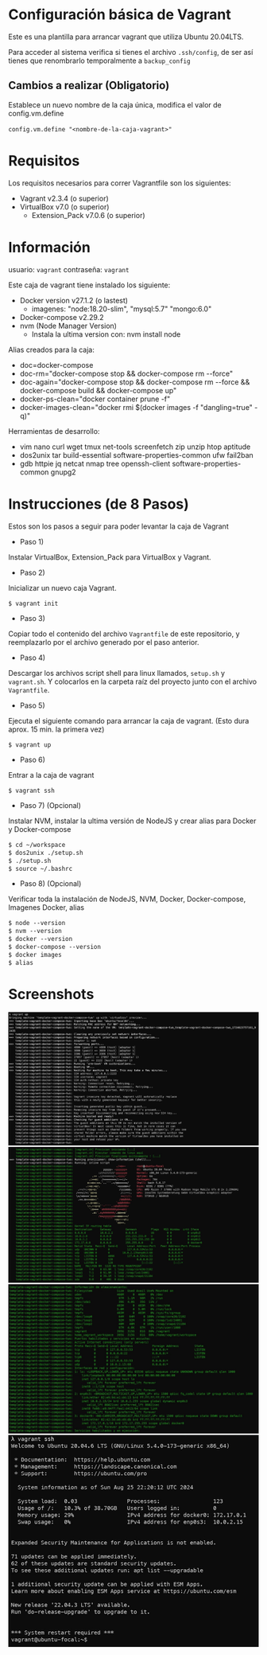 # Configuración básica de Vagrant

Este es una plantilla para arrancar vagrant que utiliza Ubuntu 20.04LTS.

Para acceder al sistema verifica si tienes el archivo ``.ssh/config``, de ser así tienes que renombrarlo temporalmente a ``backup_config`` 

## Cambios a realizar (Obligatorio)
Establece un nuevo nombre de la caja única, modifica el valor de config.vm.define

``config.vm.define "<nombre-de-la-caja-vagrant>"``

# Requisitos

Los requisitos necesarios para correr Vagrantfile son los siguientes:

- Vagrant v2.3.4 (o superior)
- VirtualBox v7.0 (o superior)
  - Extension_Pack v7.0.6 (o superior)

# Información

usuario: ``vagrant``
contraseña: ``vagrant``

Este caja de vagrant tiene instalado los siguiente:

- Docker version v27.1.2 (o lastest)
  - imagenes: "node:18.20-slim", "mysql:5.7" "mongo:6.0"
- Docker-compose v2.29.2
- nvm (Node Manager Version)
  - Instala la ultima version con: nvm install node

Alias creados para la caja:

- doc=docker-compose
- doc-rm="docker-compose stop && docker-compose rm --force"
- doc-again="docker-compose stop && docker-compose rm --force && docker-compose build && docker-compose up"
- docker-ps-clean="docker container prune -f"
- docker-images-clean="docker rmi $(docker images -f "dangling=true" -q)"

Herramientas de desarrollo:

 - vim nano curl wget tmux net-tools screenfetch zip unzip htop aptitude 
 - dos2unix tar build-essential software-properties-common ufw fail2ban
 - gdb httpie jq netcat nmap tree openssh-client software-properties-common gnupg2

# Instrucciones (de 8 Pasos)

Estos son los pasos a seguir para poder levantar la caja de Vagrant 

- Paso 1)
   
Instalar VirtualBox, Extension_Pack para VirtualBox y Vagrant.

- Paso 2) 

Inicializar un nuevo caja Vagrant.

```shell
$ vagrant init  
```

- Paso 3) 

Copiar todo el contenido del archivo ``Vagrantfile`` de este repositorio, y reemplazarlo por el archivo generado por el paso anterior.

- Paso 4) 

Descargar los archivos script shell para linux llamados, ``setup.sh`` y ``vagrant.sh``. Y colocarlos en la carpeta raíz del proyecto junto con el archivo ``Vagrantfile``.

- Paso 5) 

Ejecuta el siguiente comando para arrancar la caja de vagrant. (Esto dura aprox. 15 min. la primera vez)

```shell
$ vagrant up
```

- Paso 6)

Entrar a la caja de vagrant  

```shell
$ vagrant ssh
```

- Paso 7) (Opcional)

Instalar NVM, instalar la ultima versión de NodeJS y crear alias para Docker y Docker-compose

```shell
$ cd ~/workspace
$ dos2unix ./setup.sh
$ ./setup.sh
$ source ~/.bashrc
```

- Paso 8) (Opcional)

Verificar toda la instalación de NodeJS, NVM, Docker, Docker-compose, Imagenes Docker, alias

```shell
$ node --version
$ nvm --version
$ docker --version
$ docker-compose --version
$ docker images
$ alias
```

# Screenshots

![sc01.jpg](screenshots/sc01.jpg)
![sc02.jpg](screenshots/sc02.jpg)
![sc03.jpg](screenshots/sc03.jpg)
![sc04.jpg](screenshots/sc04.jpg)